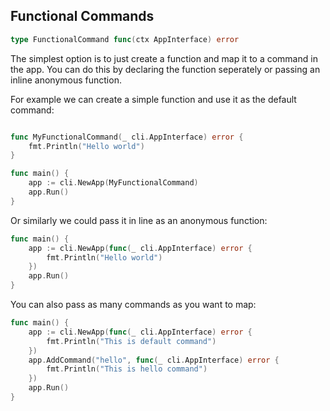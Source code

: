 ## Functional Commands

```go
type FunctionalCommand func(ctx AppInterface) error
```

The simplest option is to just create a function and map it to a command in the app. You can do this by declaring the function seperately or passing an inline anonymous function.

For example we can create a simple function and use it as the default command:

```go

func MyFunctionalCommand(_ cli.AppInterface) error {
    fmt.Println("Hello world")
}

func main() {
    app := cli.NewApp(MyFunctionalCommand)
    app.Run()
}
```

Or similarly we could pass it in line as an anonymous function:

```go
func main() {
    app := cli.NewApp(func(_ cli.AppInterface) error {
        fmt.Println("Hello world")
    })
    app.Run()
}
```

You can also pass as many commands as you want to map:

```go
func main() {
    app := cli.NewApp(func(_ cli.AppInterface) error {
        fmt.Println("This is default command")
    })
    app.AddCommand("hello", func(_ cli.AppInterface) error {
        fmt.Println("This is hello command")
    })
    app.Run()
}
```
